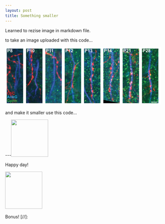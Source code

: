 ```yaml
---
layout: post
title: Something smaller
---
```


Learned to rezise image in markdown file. 

to take an image uploaded with this code...

![](/images/rope.png)


and make it smaller use this code...

---<image src = "/images/rope.png" width="120" height="120">

Happy day! 

<image src = "/images/smile.png" width="120" height="120">
  
  Bonus! [//]:
